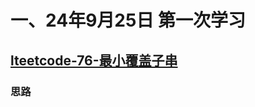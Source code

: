 # 一、24年9月25日 第一次学习
## [lteetcode-76-最小覆盖子串](https://leetcode.cn/problems/minimum-window-substring/description/)

### 思路

